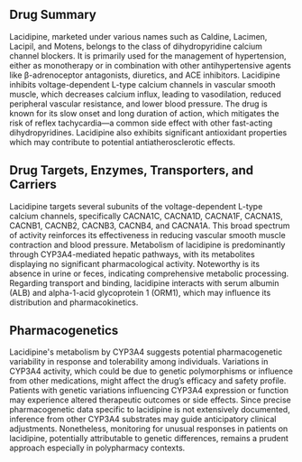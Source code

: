 ## Drug Summary
Lacidipine, marketed under various names such as Caldine, Lacimen, Lacipil, and Motens, belongs to the class of dihydropyridine calcium channel blockers. It is primarily used for the management of hypertension, either as monotherapy or in combination with other antihypertensive agents like β-adrenoceptor antagonists, diuretics, and ACE inhibitors. Lacidipine inhibits voltage-dependent L-type calcium channels in vascular smooth muscle, which decreases calcium influx, leading to vasodilation, reduced peripheral vascular resistance, and lower blood pressure. The drug is known for its slow onset and long duration of action, which mitigates the risk of reflex tachycardia—a common side effect with other fast-acting dihydropyridines. Lacidipine also exhibits significant antioxidant properties which may contribute to potential antiatherosclerotic effects.

## Drug Targets, Enzymes, Transporters, and Carriers
Lacidipine targets several subunits of the voltage-dependent L-type calcium channels, specifically CACNA1C, CACNA1D, CACNA1F, CACNA1S, CACNB1, CACNB2, CACNB3, CACNB4, and CACNA1A. This broad spectrum of activity reinforces its effectiveness in reducing vascular smooth muscle contraction and blood pressure. Metabolism of lacidipine is predominantly through CYP3A4-mediated hepatic pathways, with its metabolites displaying no significant pharmacological activity. Noteworthy is its absence in urine or feces, indicating comprehensive metabolic processing. Regarding transport and binding, lacidipine interacts with serum albumin (ALB) and alpha-1-acid glycoprotein 1 (ORM1), which may influence its distribution and pharmacokinetics.

## Pharmacogenetics
Lacidipine's metabolism by CYP3A4 suggests potential pharmacogenetic variability in response and tolerability among individuals. Variations in CYP3A4 activity, which could be due to genetic polymorphisms or influence from other medications, might affect the drug’s efficacy and safety profile. Patients with genetic variations influencing CYP3A4 expression or function may experience altered therapeutic outcomes or side effects. Since precise pharmacogenetic data specific to lacidipine is not extensively documented, inference from other CYP3A4 substrates may guide anticipatory clinical adjustments. Nonetheless, monitoring for unusual responses in patients on lacidipine, potentially attributable to genetic differences, remains a prudent approach especially in polypharmacy contexts.